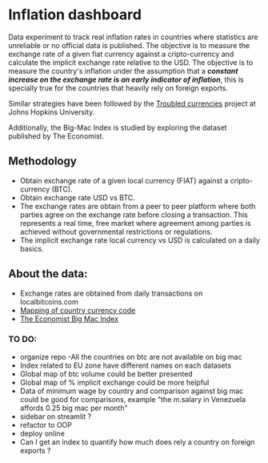 # Inflation dashboard

Data experiment to track real inflation rates in countries where statistics are unreliable or no official data is published. The objective is to measure the exchange rate of a given fiat currency against a cripto-currency and calculate the implicit exchange rate relative to the USD. The objective is to measure the country's inflation under the assumption that a ***constant increase on the exchange rate is an early indicator of inflation***, this is specially true for the countries that heavily rely on foreign exports. 

Similar strategies have been followed by the [Troubled currencies](https://sites.krieger.jhu.edu/iae/research-programs/troubled-currencies-project/) project at Johns Hopkins University.

Additionally, the Big-Mac Index is studied by exploring the dataset published by The Economist.

## Methodology

- Obtain exchange rate of a given local currency (FIAT) against a cripto-currency (BTC).
- Obtain exchange rate USD vs BTC.
- The exchange rates are obtain from a peer to peer platform where both parties agree on the exchange rate before closing a transaction. This represents a real time, free market where agreement among parties is achieved without governmental restrictions or regulations.
- The implicit exchange rate local currency vs USD is calculated on a daily basics.

## About the data:

- Exchange rates are obtained from daily transactions on localbitcoins.com
- [Mapping of country currency code](https://gist.github.com/marcusbaguley/304261)
- [The Economist Big Mac Index](link)


### TO DO:

- organize repo 
-All the countries on btc are not available on big mac
- Index related to EU zone have different names on each datasets
- Global map of btc volume could be better presented
- Global map of % implicit exchange could be more helpful
- Data of minimum wage by country and comparison against big mac could be good for comparisons,
example "the m.salary in Venezuela affords 0.25 big mac per month"
- sidebar on streamlit ?
- refactor to OOP
- deploy online
- Can I get an index to quantify how much does rely a country on foreign exports ?

